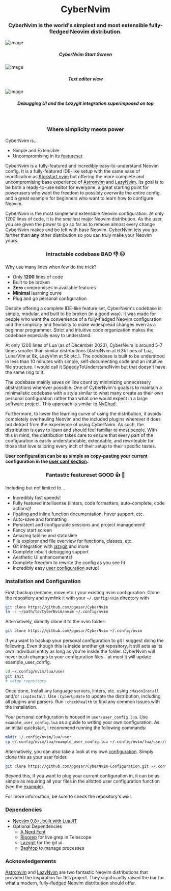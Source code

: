 <h1 align="center">CyberNvim</h1>

<h3 align="center"><b>CyberNvim is the world's simplest and most extensible
fully-fledged Neovim distribution.</b></h3>

![image](https://github.com/pgosar/CyberNvim/assets/55164602/15020588-441d-4ddc-aef3-2bf37e0d7ae1)
<h5 align="center"><b>CyberNvim Start Screen</b></h5>

![image](https://github.com/pgosar/CyberNvim/assets/55164602/003c1a80-ea0a-4af4-b1bd-5d0b6729b1c5)
<h5 align="center"><b>Text editor view</b></h5>

![image](https://github.com/pgosar/CyberNvim/assets/55164602/ef8bb684-9b85-4afe-81c0-d254100d0db1)
<h5 align="center"><b>Debugging UI and the Lazygit integration superimposed on top</b></h5>


</br>
<h3 align="center"><b>Where simplicity meets power</b></h3>

CyberNvim is...

* Simple and Extensible
* Uncompromising in its [featureset](#fantastic-featureset-good--)

CyberNvim is a fully-featured and incredibly easy-to-understand Neovim config.
It is a fully-featured IDE-like setup with the same ease of modification as
[Kickstart.nvim](https://github.com/nvim-lua/kickstart.nvim) but offering the
more complete and uncompromising base experience of
[Astronvim](https://github.com/AstroNvim/AstroNvim/tree/main) and
[LazyNvim](https://github.com/LazyVim/LazyVim).
Its goal is to be both a ready-to-use editor for everyone, a great starting
point for powerusers who want the freedom to possibly overwrite the entire config,
and a great example for beginners who want to learn how to configure Neovim.

CyberNvim is the most simple and extensible Neovim configuration. At only 1200 lines of
code, it is the smallest major Neovim distribution. As the user, you are
given the power to go so far as to remove almost every change CyberNvim makes and be left with base Neovim. CyberNvim lets you go farther than **any** other distribution so you
can truly make your Neovim yours.

<h3 align="center"><b>Intractable codebase BAD 👎 ☹️</b></h3>

Why use many lines when few do the trick?

* Only <b>1200</b> lines of code
* Built to be broken
* <b>Zero</b> compromises in available features
* <b>Minimal</b> learning curve
* Plug and go personal configuration

Despite offering a complete IDE-like feature set, CyberNvim's codebase is simple,
modular, and built to be broken (in a good way). It was made for people
who want the convenience of a fully-fledged Neovim configuration and the
simplicity and flexibility to make widespread changes even as a beginner programmer.
Strict and intuitive code organization makes the codebase especially easy to
understand.

At only 1200 lines of Lua (as of December 2023), CyberNvim is around 5-7 times
smaller than similar distributions (AstroNvim at 6.3k lines of Lua, LunarVim
at 8k, LazyVim at 5k etc.). The codebase is built to be understood in less
than 10 minutes with simple, self-documenting code and an intuitive file
structure. I would call it SpeedyToUnderstandNvim but that doesn't have
the same ring to it.

The codebase mainly saves on line count by minimizing unnecessary
abstractions wherever possible. One of CyberNvim's goals is to maintain a
minimalistic codebase with a style similar to what many create as their own
personal configuration rather than what one would expect in a large
software project. This approach is similar to
[NvChad](https://github.com/NvChad/NvChad/tree/v2.0).

Furthermore, to lower the learning curve of using the distribution, it avoids
completely overhauling Neovim and the included plugins wherever it does not detract
from the experience of using CyberNvim. As such, the distribution is easy to learn
and should feel familiar to most people. With this in mind, the distribution takes
care to ensure that every part of the configuration is easily understandable, extendable,
and rewriteable for those that love tailoring every inch of their setup to their specific tastes.

<b>User configuration can be as simple as copy-pasting your current configuration in the
[user conf section](https://github.com/pgosar/CyberNvim/wiki/Configuration#predefined-sections).</b>

<h3 align="center"><b>Fantastic featureset GOOD 👍 🥰</b></h3>

Including but not limited to...

* Incredibly fast speeds!
* Fully featured intellisense (linters, code formatters, auto-complete, code actions)!
* floating and inline function documentation, hover support, etc.
* Auto-save and formatting
* Persistent and configurable sessions and project management!
* Fancy start screen
* Amazing tabline and statusline
* File explorer and file overview for functions, classes, etc.
* Git integration with [lazygit](https://github.com/jesseduffield/lazygit)
and more
* Complete inbuilt debugging support
* Aesthetic UI enhancements!
* Complete freedom to rewrite the config as you see fit
* Incredibly easy [user configuration](https://github.com/pgosar/CyberNvim-Configuration) setup!

### Installation and Configuration
First, backup (rename, move etc.) your existing nvim configuration.
Clone the repository and symlink it with your `~/.config/nvim` directory with

``` bash
git clone https://github.com/pgosar/CyberNvim
ln -s ~/path/to/CyberNvim/nvim ~/.config/nvim
```

Alternatively, directly clone it to the nvim folder:
```bash
git clone https://github.com/pgosar/CyberNvim ~/.config/nvim
```

If you want to backup your personal configuration to git I suggest doing the following.
Even though this is inside another git repository, it still acts as its own individual
entity as long as you're inside the folder. CyberNvim will never push changes to your
configuration files - at most it will update example_user_config.
```bash
cd ~/.config/nvim/lua/user
git init
# setup repository
```

Once done, Install any language servers, linters, etc. using `:MasonInstall`
and/or `:LspInstall`. Use `:CyberUpdate` to update the distribution, including all
plugins and parsers. Run `:checkhealth` to find any common issues with the installation.

Your personal configuration is housed in `user/user_config.lua`. Use `example_user_config.lua`
as a guide to writing your own configuration. As an initial quickstart, I recommend
running the following commands:
```bash
mkdir ~/.config/nvim/lua/user
cp ~/.config/nvim/lua/example_user_config.lua ~/.config/nvim/lua/user/user_config.lua
```
Alternatively, you can also take a look at my own
[configuration](https://github.com/pgosar/CyberNvim-Configuration.git). Simply
clone this as your user folder.
```bash
git clone https://github.com/pgosar/CyberNvim-Configuration.git ~/.config/nvim/lua/user
```

Beyond this, if you want to plug your current configuration in, it can be as simple as requiring all your files
in the allotted user configuration function (see the
[example](https://github.com/pgosar/CyberNvim/blob/main/lua/example_user_config.lua)).

For more information, be sure to check the repository's wiki.

### Dependencies

* [Neovim 0.8+, built with LuaJIT](https://github.com/neovim/neovim/releases/tag/stable)
* Optional Dependencies
  * [A Nerd Font](https://www.nerdfonts.com/font-downloads)
  * [Ripgrep](https://github.com/BurntSushi/ripgrep) for live grep in Telescope
  * [Lazygit](https://github.com/jesseduffield/lazygit) for the git ui
  * [Bashtop](https://github.com/aristocratos/bashtop) to manage processes


### Acknowledgements

[Astronvim](https://github.com/AstroNvim/AstroNvim/tree/main) and
[LazyNvim](https://github.com/LazyVim/LazyVim) are two fantastic Neovim distributions that provided
the inspiration for this project. They significantly raised the bar for what a modern, fully-fledged
Neovim distribution should offer.
